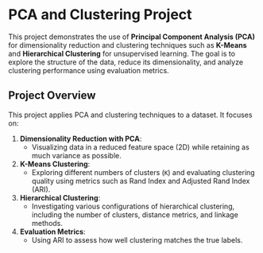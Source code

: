 # PCA and Clustering Project

This project demonstrates the use of **Principal Component Analysis (PCA)** for dimensionality reduction and clustering techniques such as **K-Means** and **Hierarchical Clustering** for unsupervised learning. The goal is to explore the structure of the data, reduce its dimensionality, and analyze clustering performance using evaluation metrics.

## Project Overview
This project applies PCA and clustering techniques to a dataset. It focuses on:
1. **Dimensionality Reduction with PCA**:
   - Visualizing data in a reduced feature space (2D) while retaining as much variance as possible.
2. **K-Means Clustering**:
   - Exploring different numbers of clusters (`K`) and evaluating clustering quality using metrics such as Rand Index and Adjusted Rand Index (ARI).
3. **Hierarchical Clustering**:
   - Investigating various configurations of hierarchical clustering, including the number of clusters, distance metrics, and linkage methods.
4. **Evaluation Metrics**:
   - Using ARI to assess how well clustering matches the true labels.
